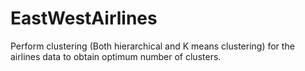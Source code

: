 # EastWestAirlines
Perform clustering (Both hierarchical and K means clustering) for the airlines data to obtain optimum number of clusters. 
